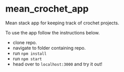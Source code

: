 # mean_crochet_app
Mean stack app for keeping track of crochet projects.

To use the app follow the instructions below.

+ clone repo.
+ navigate to folder containing repo.
+ run `npm install`
+ run `npm start`
+ head over to `localhost:3000` and try it out!
